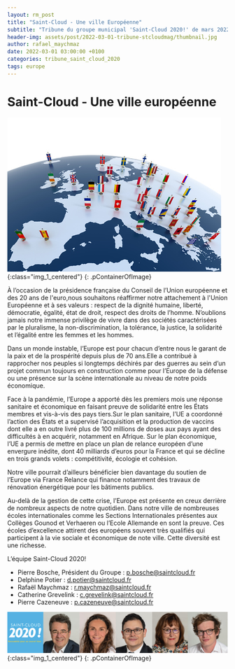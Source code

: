 ```yaml
---
layout: rm_post
title: "Saint-Cloud - Une ville Européenne"
subtitle: "Tribune du groupe municipal 'Saint-Cloud 2020!' de mars 2022"
header-img: assets/post/2022-03-01-tribune-stcloudmag/thumbnail.jpg
author: rafael_maychmaz
date: 2022-03-01 03:00:00 +0100
categories: tribune_saint_cloud_2020 
tags: europe
---
```


# Saint-Cloud - Une ville européenne

![texte alternatif à l'image](/assets/post/2022-03-01-tribune-stcloudmag/thumbnail.jpg "Description de l info-bulle image"){:class="img_1_centered"}
{: .pContainerOfImage}


À l’occasion de la présidence française du Conseil de l’Union européenne et des 20 ans de l'euro,nous souhaitons réaffirmer notre attachement à l'Union Européenne et à ses valeurs : respect de la dignité humaine, liberté, démocratie, égalité, état de droit, respect des droits de l’homme. N’oublions jamais notre immense privilège de vivre dans des sociétés caractérisées par le pluralisme, la non-discrimination, la tolérance, la justice, la solidarité et l’égalité entre les femmes et les hommes.

Dans un monde instable, l’Europe est pour chacun d’entre nous le garant de la paix et de la prospérité depuis plus de 70 ans.Elle a contribué à rapprocher nos peuples si longtemps déchirés par des guerres au sein d’un projet commun toujours en construction comme pour l’Europe de la défense ou une présence sur la scène internationale au niveau de notre poids économique.

Face à la pandémie, l’Europe a apporté dès les premiers mois une réponse sanitaire et économique en faisant preuve de solidarité entre les États membres et vis-à-vis des pays tiers.Sur le plan sanitaire, l’UE a coordonné l’action des États et a supervisé l’acquisition et la production de vaccins dont elle a en outre livré plus de 100 millions de doses aux pays ayant des difficultés à en acquérir, notamment en Afrique. Sur le plan économique, l’UE a permis de mettre en place un plan de relance européen d’une envergure inédite, dont 40 milliards d’euros pour la France et qui se décline en trois grands volets : compétitivité, écologie et cohésion.

Notre ville pourrait d’ailleurs bénéficier bien davantage du soutien de l’Europe via France Relance qui finance notamment des travaux de rénovation énergétique pour les bâtiments publics.

Au-delà de la gestion de cette crise, l’Europe est présente en creux derrière de nombreux aspects de notre quotidien. Dans notre ville de nombreuses écoles internationales comme les Sections Internationales présentes aux Collèges Gounod et Verhaeren ou l’Ecole Allemande en sont la preuve. Ces écoles d’excellence attirent des européens souvent très qualifiés qui participent à la vie sociale et économique de note ville. Cette diversité est une richesse.

L’équipe Saint-Cloud 2020!
- Pierre Bosche, Président du Groupe :
p.bosche@saintcloud.fr
- Delphine Potier : d.potier@saintcloud.fr
- Rafaël Maychmaz : r.maychmaz@saintcloud.fr
- Catherine Grevelink : c.grevelink@saintcloud.fr
- Pierre Cazeneuve : p.cazeneuve@saintcloud.fr

![texte alternatif à l'image](/assets/post/2020-03-15-elections-municipales-2020/2020-03-15_photo_des_elus.png "Description de l info-bulle image"){:class="img_1_centered"}
{: .pContainerOfImage}


